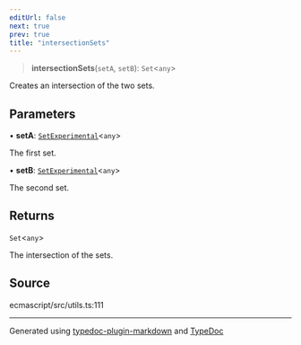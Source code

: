 ```yaml
---
editUrl: false
next: true
prev: true
title: "intersectionSets"
---
```


> **intersectionSets**(`setA`, `setB`): `Set`\<`any`\>

Creates an intersection of the two sets.

## Parameters

• **setA**: [`SetExperimental`](/api/namespaces/utils/interfaces/setexperimental/)\<`any`\>

The first set.

• **setB**: [`SetExperimental`](/api/namespaces/utils/interfaces/setexperimental/)\<`any`\>

The second set.

## Returns

`Set`\<`any`\>

The intersection of the sets.

## Source

ecmascript/src/utils.ts:111

***

Generated using [typedoc-plugin-markdown](https://www.npmjs.com/package/typedoc-plugin-markdown) and [TypeDoc](https://typedoc.org/)
